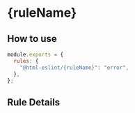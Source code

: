 # {ruleName}

## How to use

```js,.eslintrc.js
module.exports = {
  rules: {
    "@html-eslint/{ruleName}": "error",
  },
};
```

## Rule Details
